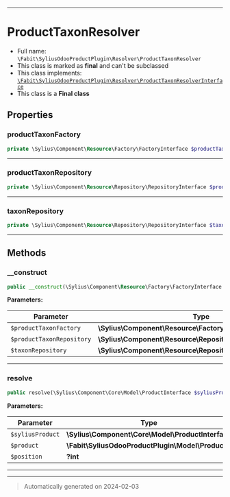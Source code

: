 ***

# ProductTaxonResolver





* Full name: `\Fabit\SyliusOdooProductPlugin\Resolver\ProductTaxonResolver`
* This class is marked as **final** and can't be subclassed
* This class implements:
[`\Fabit\SyliusOdooProductPlugin\Resolver\ProductTaxonResolverInterface`](./ProductTaxonResolverInterface.md)
* This class is a **Final class**



## Properties


### productTaxonFactory



```php
private \Sylius\Component\Resource\Factory\FactoryInterface $productTaxonFactory
```






***

### productTaxonRepository



```php
private \Sylius\Component\Resource\Repository\RepositoryInterface $productTaxonRepository
```






***

### taxonRepository



```php
private \Sylius\Component\Resource\Repository\RepositoryInterface $taxonRepository
```






***

## Methods


### __construct



```php
public __construct(\Sylius\Component\Resource\Factory\FactoryInterface $productTaxonFactory, \Sylius\Component\Resource\Repository\RepositoryInterface $productTaxonRepository, \Sylius\Component\Resource\Repository\RepositoryInterface $taxonRepository): mixed
```








**Parameters:**

| Parameter | Type | Description |
|-----------|------|-------------|
| `$productTaxonFactory` | **\Sylius\Component\Resource\Factory\FactoryInterface** |  |
| `$productTaxonRepository` | **\Sylius\Component\Resource\Repository\RepositoryInterface** |  |
| `$taxonRepository` | **\Sylius\Component\Resource\Repository\RepositoryInterface** |  |





***

### resolve



```php
public resolve(\Sylius\Component\Core\Model\ProductInterface $syliusProduct, \Fabit\SyliusOdooProductPlugin\Model\Product $product, ?int $position = null): ?\Sylius\Component\Core\Model\ProductTaxonInterface
```








**Parameters:**

| Parameter | Type | Description |
|-----------|------|-------------|
| `$syliusProduct` | **\Sylius\Component\Core\Model\ProductInterface** |  |
| `$product` | **\Fabit\SyliusOdooProductPlugin\Model\Product** |  |
| `$position` | **?int** |  |





***


***
> Automatically generated on 2024-02-03
